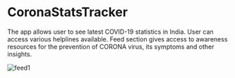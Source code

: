 # CoronaStatsTracker
The app allows user to see latest COVID-19 statistics in India. User can access various helplines available. Feed section gives access to awareness resources for the prevention of CORONA virus, its symptoms and other insights.


![feed1](https://github.com/MayurKumbhar226/CoronaStatsTracker-master/assets/116150835/5d818efe-abed-45cf-a2cc-f87b915ca45f)



